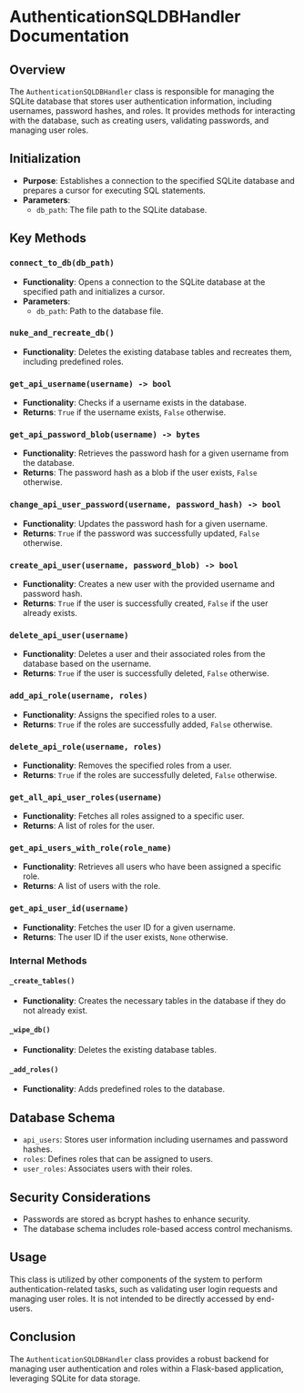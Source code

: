 # AuthenticationSQLDBHandler Documentation

## Overview

The `AuthenticationSQLDBHandler` class is responsible for managing the SQLite database that stores user authentication information, including usernames, password hashes, and roles. It provides methods for interacting with the database, such as creating users, validating passwords, and managing user roles.

## Initialization

- **Purpose**: Establishes a connection to the specified SQLite database and prepares a cursor for executing SQL statements.
- **Parameters**:
  - `db_path`: The file path to the SQLite database.

## Key Methods

### `connect_to_db(db_path)`

- **Functionality**: Opens a connection to the SQLite database at the specified path and initializes a cursor.
- **Parameters**:
  - `db_path`: Path to the database file.

### `nuke_and_recreate_db()`

- **Functionality**: Deletes the existing database tables and recreates them, including predefined roles.

### `get_api_username(username) -> bool`

- **Functionality**: Checks if a username exists in the database.
- **Returns**: `True` if the username exists, `False` otherwise.

### `get_api_password_blob(username) -> bytes`

- **Functionality**: Retrieves the password hash for a given username from the database.
- **Returns**: The password hash as a blob if the user exists, `False` otherwise.

### `change_api_user_password(username, password_hash) -> bool`

- **Functionality**: Updates the password hash for a given username.
- **Returns**: `True` if the password was successfully updated, `False` otherwise.

### `create_api_user(username, password_blob) -> bool`

- **Functionality**: Creates a new user with the provided username and password hash.
- **Returns**: `True` if the user is successfully created, `False` if the user already exists.

### `delete_api_user(username)`

- **Functionality**: Deletes a user and their associated roles from the database based on the username.
- **Returns**: `True` if the user is successfully deleted, `False` otherwise.

### `add_api_role(username, roles)`

- **Functionality**: Assigns the specified roles to a user.
- **Returns**: `True` if the roles are successfully added, `False` otherwise.

### `delete_api_role(username, roles)`

- **Functionality**: Removes the specified roles from a user.
- **Returns**: `True` if the roles are successfully deleted, `False` otherwise.

### `get_all_api_user_roles(username)`

- **Functionality**: Fetches all roles assigned to a specific user.
- **Returns**: A list of roles for the user.

### `get_api_users_with_role(role_name)`

- **Functionality**: Retrieves all users who have been assigned a specific role.
- **Returns**: A list of users with the role.

### `get_api_user_id(username)`

- **Functionality**: Fetches the user ID for a given username.
- **Returns**: The user ID if the user exists, `None` otherwise.

### Internal Methods

#### `_create_tables()`

- **Functionality**: Creates the necessary tables in the database if they do not already exist.

#### `_wipe_db()`

- **Functionality**: Deletes the existing database tables.

#### `_add_roles()`

- **Functionality**: Adds predefined roles to the database.

## Database Schema

- `api_users`: Stores user information including usernames and password hashes.
- `roles`: Defines roles that can be assigned to users.
- `user_roles`: Associates users with their roles.

## Security Considerations

- Passwords are stored as bcrypt hashes to enhance security.
- The database schema includes role-based access control mechanisms.

## Usage

This class is utilized by other components of the system to perform authentication-related tasks, such as validating user login requests and managing user roles. It is not intended to be directly accessed by end-users.

## Conclusion

The `AuthenticationSQLDBHandler` class provides a robust backend for managing user authentication and roles within a Flask-based application, leveraging SQLite for data storage.
